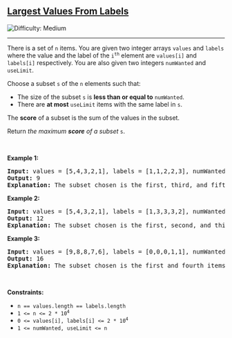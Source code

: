 <h2><a href="https://leetcode.com/problems/largest-values-from-labels">Largest Values From Labels</a></h2> <img src='https://img.shields.io/badge/Difficulty-Medium-orange' alt='Difficulty: Medium' /><hr><p>There is a set of <code>n</code> items. You are given two integer arrays <code>values</code> and <code>labels</code> where the value and the label of the <code>i<sup>th</sup></code> element are <code>values[i]</code> and <code>labels[i]</code> respectively. You are also given two integers <code>numWanted</code> and <code>useLimit</code>.</p>

<p>Choose a subset <code>s</code> of the <code>n</code> elements such that:</p>

<ul>
	<li>The size of the subset <code>s</code> is <strong>less than or equal to</strong> <code>numWanted</code>.</li>
	<li>There are <strong>at most</strong> <code>useLimit</code> items with the same label in <code>s</code>.</li>
</ul>

<p>The <strong>score</strong> of a subset is the sum of the values in the subset.</p>

<p>Return <em>the maximum <strong>score</strong> of a subset </em><code>s</code>.</p>

<p>&nbsp;</p>
<p><strong class="example">Example 1:</strong></p>

<pre>
<strong>Input:</strong> values = [5,4,3,2,1], labels = [1,1,2,2,3], numWanted = 3, useLimit = 1
<strong>Output:</strong> 9
<strong>Explanation:</strong> The subset chosen is the first, third, and fifth items.
</pre>

<p><strong class="example">Example 2:</strong></p>

<pre>
<strong>Input:</strong> values = [5,4,3,2,1], labels = [1,3,3,3,2], numWanted = 3, useLimit = 2
<strong>Output:</strong> 12
<strong>Explanation:</strong> The subset chosen is the first, second, and third items.
</pre>

<p><strong class="example">Example 3:</strong></p>

<pre>
<strong>Input:</strong> values = [9,8,8,7,6], labels = [0,0,0,1,1], numWanted = 3, useLimit = 1
<strong>Output:</strong> 16
<strong>Explanation:</strong> The subset chosen is the first and fourth items.
</pre>

<p>&nbsp;</p>
<p><strong>Constraints:</strong></p>

<ul>
	<li><code>n == values.length == labels.length</code></li>
	<li><code>1 &lt;= n &lt;= 2 * 10<sup>4</sup></code></li>
	<li><code>0 &lt;= values[i], labels[i] &lt;= 2 * 10<sup>4</sup></code></li>
	<li><code>1 &lt;= numWanted, useLimit &lt;= n</code></li>
</ul>
